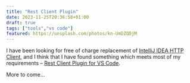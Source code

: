 ```yaml
---
title: "Rest Client Plugin"
date: 2023-11-25T20:36:58+01:00
draft: true
tags: ["tools","vs code"]
featured: https://unsplash.com/photos/kn-UmDZQDjM
---
```


I have been looking for free of charge replacement of [IntelliJ IDEA HTTP 
Client][idea-http-client], and I think that I have found something which 
meets most of my requirements &ndash; [Rest Client Plugin for VS Code][vs-rest-client].

More to come...

[idea-http-client]: https://www.jetbrains.com/help/idea/http-client-in-product-code-editor.html
[vs-rest-client]: https://marketplace.visualstudio.com/items?itemName=humao.rest-client